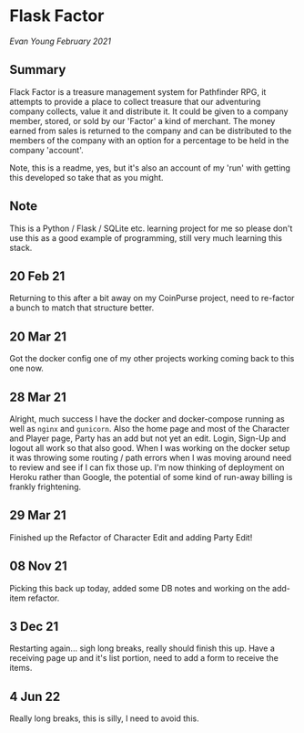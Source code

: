# Flask Factor

*Evan Young February 2021*

## Summary
Flack Factor is a treasure management system for Pathfinder RPG, it attempts to provide a place to collect treasure that our adventuring company collects, value it and distribute it. It could be given to a company member, stored, or sold by our 'Factor' a kind of merchant. The money earned from sales is returned to the company and can be distributed to the members of the company with an option for a percentage to be held in the company 'account'.

Note, this is a readme, yes, but it's also an account of my 'run' with getting this developed so take that as you might.

## Note
This is a Python / Flask / SQLite etc. learning project for me so please don't use this as a good example of programming, still very much learning this stack.

## 20 Feb 21
Returning to this after a bit away on my CoinPurse project, need to re-factor a bunch to match that structure better.

## 20 Mar 21
Got the docker config one of my other projects working coming back to this one now.

## 28 Mar 21
Alright, much success I have the docker and docker-compose running as well as `nginx` and `gunicorn`. Also the home page and most of the Character and Player page, Party has an add but not yet an edit. Login, Sign-Up and logout all work so that also good. When I was working on the docker setup it was throwing some routing / path errors when I was moving around need to review and see if I can fix those up. I'm now thinking of deployment on Heroku rather than Google, the potential of some kind of run-away billing is frankly frightening.

## 29 Mar 21
Finished up the Refactor of Character Edit and adding Party Edit!

## 08 Nov 21
Picking this back up today, added some DB notes and working on the add-item refactor.

## 3 Dec 21
Restarting again... sigh long breaks, really should finish this up. Have a receiving page up and it's list portion, need to add a form to receive the items.

## 4 Jun 22
Really long breaks, this is silly, I need to avoid this.

